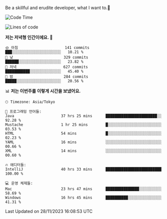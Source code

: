 Be a skillful and erudite developer, what I want to.👶

<!--START_SECTION:waka-->
![Code Time](http://img.shields.io/badge/Code%20Time-251%20hrs%2017%20mins-blue)

![Lines of code](https://img.shields.io/badge/%EC%A0%80%EB%8A%94%20%EC%97%AC%ED%83%9C%EA%B9%8C%EC%A7%80%20-735.1%20thousand%20%EC%A4%84%EC%9D%98%20%EC%BD%94%EB%93%9C%EB%A5%BC%20%EC%9E%91%EC%84%B1%ED%96%88%EC%96%B4%EC%9A%94.-blue)

**저는 저녁형 인간이에요. 🦉** 

```text
🌞 아침                     141 commits         ███░░░░░░░░░░░░░░░░░░░░░░   10.21 % 
🌆 낮　                     329 commits         ██████░░░░░░░░░░░░░░░░░░░   23.82 % 
🌃 저녁                     627 commits         ███████████░░░░░░░░░░░░░░   45.40 % 
🌙 밤　                     284 commits         █████░░░░░░░░░░░░░░░░░░░░   20.56 % 
```


📊 **저는 이번주를 이렇게 시간을 보냈어요.** 

```text
🕑︎ Timezone: Asia/Tokyo

💬 프로그래밍 언어들: 
Java                     37 hrs 25 mins      ███████████████████████░░   92.28 % 
Mustache                 1 hr 25 mins        █░░░░░░░░░░░░░░░░░░░░░░░░   03.53 % 
HTML                     54 mins             █░░░░░░░░░░░░░░░░░░░░░░░░   02.23 % 
YAML                     16 mins             ░░░░░░░░░░░░░░░░░░░░░░░░░   00.66 % 
XML                      14 mins             ░░░░░░░░░░░░░░░░░░░░░░░░░   00.60 % 

🔥 에디터들: 
IntelliJ                 40 hrs 33 mins      █████████████████████████   100.00 % 

💻 운영 체제들: 
Mac                      23 hrs 47 mins      ███████████████░░░░░░░░░░   58.69 % 
Windows                  16 hrs 45 mins      ██████████░░░░░░░░░░░░░░░   41.31 % 
```


 Last Updated on 28/11/2023 16:08:53 UTC
<!--END_SECTION:waka-->

